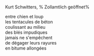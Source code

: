 # 

Kurt Schwitters, %
Zollamtlich geöffnet%

entre chien et loup  
les tentacules de béton  
coulissant au milieu  
des blés impudiques  
jamais ne s'empêchent  
de dégager leurs rayures  
en bitume allongées
